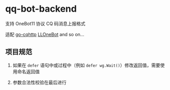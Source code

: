 # qq-bot-backend

支持 OneBot11 协议 CQ 码消息上报格式

适配 [go-cqhttp](https://docs.go-cqhttp.org) [LLOneBot](https://github.com/LLOneBot/LLOneBot) and so on...

## 项目规范

1. 如果在 `defer` 语句中或过程中（例如 `defer wg.Wait()`）修改返回值，需要使用命名返回值

2. 参数合法性校验在最后进行